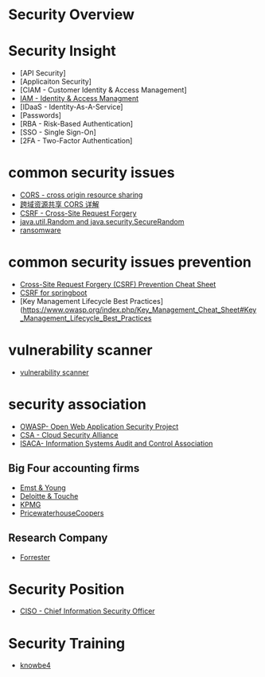 # Security Overview

# Security Insight

  - [API Security]
  - [Applicaiton Security]
  - [CIAM - Customer Identity & Access Management]
  - [IAM - Identity & Access Managment](identity-access-management.md)
  - [IDaaS - Identity-As-A-Service]
  - [Passwords]
  - [RBA - Risk-Based Authentication]
  - [SSO - Single Sign-On]
  - [2FA - Two-Factor Authentication]

# common security issues

  - [CORS - cross origin resource sharing](https://en.wikipedia.org/wiki/Cross-origin_resource_sharing)
  - [跨域资源共享 CORS 详解](http://www.ruanyifeng.com/blog/2016/04/cors.html)
  - [CSRF - Cross-Site Request Forgery](https://www.owasp.org/index.php/Cross-Site_Request_Forgery_(CSRF) )
  - [java.util.Random and java.security.SecureRandom](https://stackoverflow.com/questions/11051205/difference-between-java-util-random-and-java-security-securerandom)
  - [ransomware](ransomware.md)
  
# common security issues prevention
  
  - [Cross-Site Request Forgery (CSRF) Prevention Cheat Sheet](https://www.owasp.org/index.php/Cross-Site_Request_Forgery_(CSRF)_Prevention_Cheat_Sheet)
  - [CSRF for springboot](../code/java/springboot/springboot.md)
  - [Key Management Lifecycle Best Practices](https://www.owasp.org/index.php/Key_Management_Cheat_Sheet#Key_Management_Lifecycle_Best_Practices


# vulnerability scanner

  - [vulnerability scanner](../too/vulnerability-scanner/vulnerability-scanner.md)

# security association

  - [OWASP- Open Web Application Security Project](https://www.owasp.org )
  - [CSA - Cloud Security Alliance](https://cloudsecurityalliance.org )
  - [ISACA- Information Systems Audit and Control Association](https://www.isaca.org/Pages/default.aspx )

## Big Four accounting firms

  - [Emst & Young](https://www.ey.com )
  - [Deloitte & Touche](https://www2.deloitte.com/cn/en.html )
  - [KPMG](https://home.kpmg.com/xx/en/home.html )
  - [PricewaterhouseCoopers](https://www.pwc.com )

## Research Company

  - [Forrester](https://go.forrester.com )

# Security Position

  - [CISO - Chief Information Security Officer](chief-information-security-officer.md)

# Security Training

  - [knowbe4](https://www.knowbe4.com )
